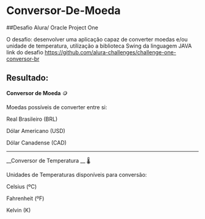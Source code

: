 # Conversor-De-Moeda

##Desafio Alura/ Oracle Project One

O desafio: desenvolver uma aplicação capaz de converter moedas e/ou unidade de temperatura, utilização a biblioteca Swing da linguagem JAVA
link do desafio https://github.com/alura-challenges/challenge-one-conversor-br

## Resultado:

__Conversor de Moeda__ &#129689;

Moedas possíveis de converter entre si:

Real Brasileiro (BRL)

Dólar Americano (USD)

Dólar Canadense (CAD)



---

__Conversor de Temperatura __ &#127777;

Unidades de Temperaturas disponíveis para conversão:

Celsius (ºC)

Fahrenheit (ºF)

Kelvin (K)
